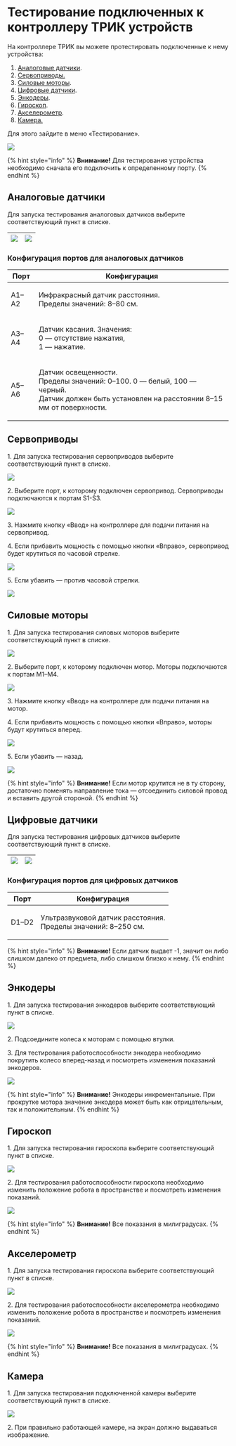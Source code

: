 # Тестирование подключенных к контроллеру ТРИК устройств

На контроллере ТРИК вы можете протестировать подключенные к нему устройства:

1. [Аналоговые датчики](testing-connected-devices.md#analogovye-datchiki).
2. [Сервоприводы.](testing-connected-devices.md#servoprivody)
3. [Силовые моторы](testing-connected-devices.md#silovye-motory).
4. [Цифровые датчики](testing-connected-devices.md#cifrovye-datchiki).
5. [Энкодеры](testing-connected-devices.md#enkodery).
6. [Гироскоп](testing-connected-devices.md#gyroscope).
7. [Акселерометр](testing-connected-devices.md#accelerometer).
8. [Камера.](testing-connected-devices.md#camera)

Для этого зайдите в меню «Тестирование».

![](<../../.gitbook/assets/TRIK-Menu 02 (1).png>)

{% hint style="info" %}
**Внимание!** Для тестирования устройства необходимо сначала его подключить к определенному порту.
{% endhint %}

## Аналоговые датчики

Для запуска тестирования аналоговых датчиков выберите соответствующий пункт в списке.

| ![](<../../.gitbook/assets/TRIK-Test 00.png>) | ![](<../../.gitbook/assets/TRIK-Test 01.png>) |
| --------------------------------------------- | --------------------------------------------- |

### Конфигурация портов для аналоговых датчиков

| Порт  | Конфигурация                                                                                                                                              |
| ----- | --------------------------------------------------------------------------------------------------------------------------------------------------------- |
| A1–A2 | <p>Инфракрасный датчик расстояния.<br>Пределы значений: 8–80 см.</p>                                                                                      |
| A3–A4 | <p>Датчик касания. Значения: <br>0 — отсутствие нажатия, <br>1 — нажатие.</p>                                                                             |
| A5–A6 | <p>Датчик освещенности. <br>Пределы значений: 0–100. 0 — белый, 100 — черный. <br>Датчик должен быть установлен на расстоянии 8–15 мм от поверхности.</p> |

## Сервоприводы

1\. Для запуска тестирования сервоприводов выберите соответствующий пункт в списке.

![](<../../.gitbook/assets/TRIK-Test 02 (2).png>)

2\. Выберите порт, к которому подключен сервопривод. Сервоприводы подключаются к портам S1-S3.

![](<../../.gitbook/assets/TRIK-Test 04.png>)

3\. Нажмите кнопку «Ввод» на контроллере для подачи питания на сервопривод.

4\. Если прибавить мощность с помощью кнопки «Вправо», сервопривод будет крутиться по часовой стрелке.

![](<../../.gitbook/assets/TRIK-Test 05.png>)

5\. Если убавить — против часовой стрелки.

![](<../../.gitbook/assets/TRIK-Test 06.png>)

## Силовые моторы

1\. Для запуска тестирования силовых моторов выберите соответствующий пункт в списке.

![](<../../.gitbook/assets/TRIK-Test 07 (1).png>)

2\. Выберите порт, к которому подключен мотор. Моторы подключаются к портам M1–M4.

![](<../../.gitbook/assets/TRIK-Test 08.png>)

3\. Нажмите кнопку «Ввод» на контроллере для подачи питания на мотор.

4\. Если прибавить мощность с помощью кнопки «Вправо», моторы будут крутиться вперед.

![](<../../.gitbook/assets/TRIK-Test 09.png>)

5\. Если убавить — назад.

![](<../../.gitbook/assets/TRIK-Test 10.png>)

{% hint style="info" %}
**Внимание!** Если мотор крутится не в ту сторону, достаточно поменять направление тока — отсоединить силовой провод и вставить другой стороной.
{% endhint %}

## Цифровые датчики

Для запуска тестирования цифровых датчиков выберите соответствующий пункт в списке.

| ![](<../../.gitbook/assets/TRIK-Test 11 (1).png>) | ![](<../../.gitbook/assets/TRIK-Test 12 (1).png>) |
| ------------------------------------------------- | ------------------------------------------------- |



### Конфигурация портов для цифровых датчиков

| Порт  | Конфигурация                                                             |
| ----- | ------------------------------------------------------------------------ |
| D1–D2 | <p>Ультразвуковой датчик расстояния. <br>Пределы значений: 8–250 см.</p> |

{% hint style="info" %}
**Внимание!** Если датчик выдает -1, значит он либо слишком далеко от предмета, либо слишком близко к нему.
{% endhint %}

## Энкодеры

1\. Для запуска тестирования энкодеров выберите соответствующий пункт в списке.

![](<../../.gitbook/assets/TRIK-Test 12 (2).png>)

2\. Подсоедините колеса к моторам с помощью втулки.

3\. Для тестирования работоспособности энкодера необходимо покрутить колесо вперед-назад и посмотреть изменения показаний энкодеров.

![](<../../.gitbook/assets/TRIK-Test 14.png>)

{% hint style="info" %}
**Внимание!** Энкодеры инкрементальные. При прокрутке мотора значение энкодера может быть как отрицательным, так и положительным.
{% endhint %}

## Гироскоп <a href="#gyroscope" id="gyroscope"></a>

1\. Для запуска тестирования гироскопа выберите соответствующий пункт в списке.

![](<../../.gitbook/assets/TRIK-Test 15 (1).png>)

2\. Для тестирования работоспособности гироскопа необходимо изменить положение робота в пространстве и посмотреть изменения показаний.

![](<../../.gitbook/assets/TRIK-Test 16.png>)

{% hint style="info" %}
**Внимание!** Все показания в милиградусах.
{% endhint %}

## Акселерометр <a href="#accelerometer" id="accelerometer"></a>

1\. Для запуска тестирования гироскопа выберите соответствующий пункт в списке.

![](<../../.gitbook/assets/TRIK-Test 18 (1).png>)

2\. Для тестирования работоспособности акселерометра необходимо изменить положение робота в пространстве и посмотреть изменения показаний.

![](<../../.gitbook/assets/TRIK-Test 19.png>)

{% hint style="info" %}
**Внимание!** Все показания в милиградусах.
{% endhint %}

## Камера <a href="#camera" id="camera"></a>

1\. Для запуска тестирования подключенной камеры выберите соответствующий пункт в списке.

![](<../../.gitbook/assets/TRIK-Test 20.png>)

2\. При правильно работающей камере, на экран должно выдаваться изображение.
